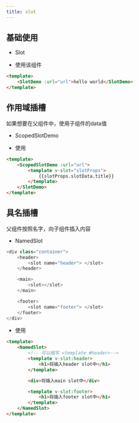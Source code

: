 ```yaml
---
title: slot
---
```



## 基础使用

- Slot

<RecoDemo :collapse="true">
  <template slot="code-template">
    <<< @/src/demo/vue/advance/SlotDemo.vue?template
  </template>
  <template slot="code-script">
    <<< @/src/demo/vue/advance/SlotDemo.vue?script
  </template>
</RecoDemo>

- 使用该组件
  
```html
<template>
    <SlotDemo :url="url">hello world</SlotDemo>
</template>
```
## 作用域插槽
如果想要在父组件中，使用子组件的data值

- ScopedSlotDemo

<RecoDemo :collapse="true">
  <template slot="code-template">
    <<< @/src/demo/vue/advance/ScopedSlotDemo.vue?template
  </template>
  <template slot="code-script">
    <<< @/src/demo/vue/advance/ScopedSlotDemo.vue?script
  </template>
</RecoDemo>

- 使用

```html
<template>
    <ScopedSlotDemo :url="url">
        <template v-slot="slotProps">
            {{slotProps.slotData.title}}
        </template>
    </SlotDemo>
</template>
```

## 具名插槽
父组件按照名字，向子组件插入内容

- NamedSlot
  
```js
<div class="container">
    <header>
        <slot name="header"> </slot>
    </header>

    <main>
        <slot></slot>
    </main>

    <footer>
        <slot name="footer"> </slot>
    </footer>
</div>

```

- 使用

```html
<template>
    <NamedSlot>
        <!-- 可以缩写 <template #header>-->
        <template v-slot:header>
            <h1>将插入header slot中</h1>
        </template>

        <div>将插入main slot中</div>

        <template v-slot:footer>
            <h1>将插入footer slot中</h1>
        </template>
    </NamedSlot>
</template>
```

